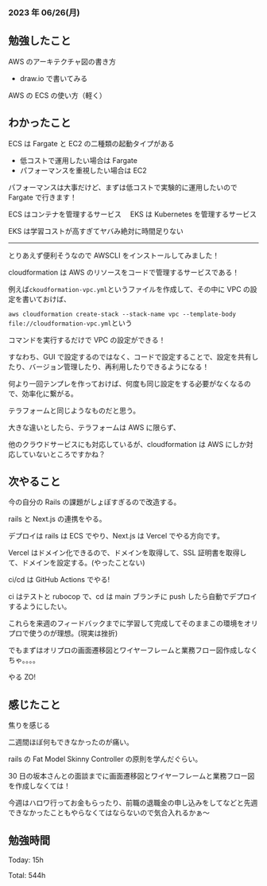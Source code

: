 ### 2023 年 06/26(月)

## 勉強したこと

AWS のアーキテクチャ図の書き方

- draw.io で書いてみる

AWS の ECS の使い方（軽く）

## わかったこと

ECS は Fargate と EC2 の二種類の起動タイプがある

- 低コストで運用したい場合は Fargate
- パフォーマンスを重視したい場合は EC2

パフォーマンスは大事だけど、まずは低コストで実験的に運用したいので Fargate で行きます！

ECS はコンテナを管理するサービス　 EKS は Kubernetes を管理するサービス

EKS は学習コストが高すぎてヤバみ絶対に時間足りない

---

とりあえず便利そうなので AWSCLI をインストールしてみました！

cloudformation は AWS のリソースをコードで管理するサービスである！

例えば`ckoudformation-vpc.yml`というファイルを作成して、その中に VPC の設定を書いておけば、

`aws cloudformation create-stack --stack-name vpc --template-body file://cloudformation-vpc.yml`という

コマンドを実行するだけで VPC の設定ができる！

すなわち、GUI で設定するのではなく、コードで設定することで、設定を共有したり、バージョン管理したり、再利用したりできるようになる！

何より一回テンプレを作っておけば、何度も同じ設定をする必要がなくなるので、効率化に繋がる。

テラフォームと同じようなものだと思う。

大きな違いとしたら、テラフォームは AWS に限らず、

他のクラウドサービスにも対応しているが、cloudformation は AWS にしか対応していないところですかね？

## 次やること

今の自分の Rails の課題がしょぼすぎるので改造する。

rails と Next.js の連携をやる。

デプロイは rails は ECS でやり、Next.js は Vercel でやる方向です。

Vercel はドメイン化できるので、ドメインを取得して、SSL 証明書を取得して、ドメインを設定する。(やったことない)

ci/cd は GitHub Actions でやる!

ci はテストと rubocop で、cd は main ブランチに push したら自動でデプロイするようにしたい。

これらを来週のフィードバックまでに学習して完成してそのままこの環境をオリプロで使うのが理想。(現実は挫折)

でもまずはオリプロの画面遷移図とワイヤーフレームと業務フロー図作成しなくちゃ。。。。

やる ZO!

## 感じたこと

焦りを感じる

二週間ほぼ何もできなかったのが痛い。

rails の Fat Model Skinny Controller の原則を学んだぐらい。

30 日の坂本さんとの面談までに画面遷移図とワイヤーフレームと業務フロー図を作成しなくては！

今週はハロワ行ってお金もらったり、前職の退職金の申し込みをしてなどと先週できなかったこともやらなくてはならないので気合入れるかぁ〜

## 勉強時間

Today: 15h

Total: 544h
